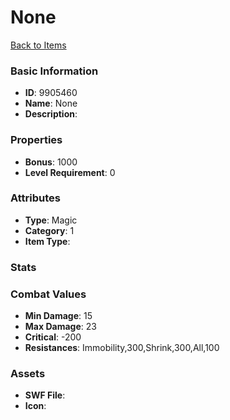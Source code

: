 # None



[Back to Items](../items.md)

### Basic Information

- **ID**: 9905460
- **Name**: None
- **Description**: 

### Properties

- **Bonus**: 1000
- **Level Requirement**: 0

### Attributes

- **Type**: Magic
- **Category**: 1
- **Item Type**: 

### Stats


### Combat Values

- **Min Damage**: 15
- **Max Damage**: 23
- **Critical**: -200
- **Resistances**: Immobility,300,Shrink,300,All,100

### Assets

- **SWF File**: 
- **Icon**: 

